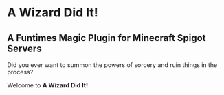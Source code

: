 
# A Wizard Did It!
## A Funtimes Magic Plugin for Minecraft Spigot Servers

Did you ever want to summon the powers of sorcery and ruin things in the process?

Welcome to __A Wizard Did It!__